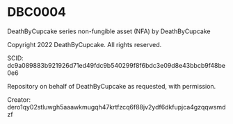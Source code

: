 # DBC0004
DeathByCupcake series non-fungible asset (NFA) by DeathByCupcake

Copyright 2022 DeathByCupcake. All rights reserved.

SCID: dc9a089883b921926d71ed49fdc9b540299f8f6bdc3e09d8e43bbcb9f48be0e6

Repository on behalf of DeathByCupcake as requested, with permission.

Creator: dero1qy02stluwgh5aaawkmugqh47krtfzcq6f88jv2ydf6dkfupjca4gzqqwsmdzf
